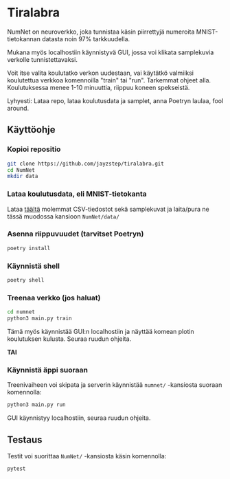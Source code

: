 # Tiralabra

NumNet on neuroverkko, joka tunnistaa käsin piirrettyjä numeroita MNIST-tietokannan datasta noin 97% tarkkuudella.

Mukana myös localhostiin käynnistyvä GUI, jossa voi klikata samplekuvia verkolle tunnistettavaksi.

Voit itse valita koulutatko verkon uudestaan, vai käytätkö valmiiksi koulutettua verkkoa komennoilla "train" tai "run". Tarkemmat ohjeet alla.
Koulutuksessa menee 1-10 minuuttia, riippuu koneen spekseistä.

Lyhyesti: Lataa repo, lataa koulutusdata ja samplet, anna Poetryn laulaa, fool around.

## Käyttöohje

### Kopioi repositio

```bash
git clone https://github.com/jayzstep/tiralabra.git
cd NumNet
mkdir data
```
### Lataa koulutusdata, eli MNIST-tietokanta

Lataa [täältä](https://www.dropbox.com/scl/fi/t3z7uidb1q5myqrhfbnb1/Arkisto.zip?rlkey=27iowi7reqz9khpylg8a6xrhl&st=ki8kxbsg&dl=0) molemmat CSV-tiedostot sekä samplekuvat ja laita/pura ne tässä muodossa kansioon `NumNet/data/`

### Asenna riippuvuudet (tarvitset Poetryn)

```bash
poetry install
```

### Käynnistä shell
```bash
poetry shell
```

### Treenaa verkko (jos haluat)
```bash
cd numnet
python3 main.py train
```
Tämä myös käynnistää GUI:n localhostiin ja näyttää komean plotin koulutuksen kulusta. Seuraa ruudun ohjeita.

**TAI**

### Käynnistä äppi suoraan
Treenivaiheen voi skipata ja serverin käynnistää `numnet/` -kansiosta suoraan komennolla:
```bash
python3 main.py run
```
GUI käynnistyy localhostiin, seuraa ruudun ohjeita.

## Testaus
Testit voi suorittaa `NumNet/` -kansiosta käsin komennolla:
```bash
pytest
```
